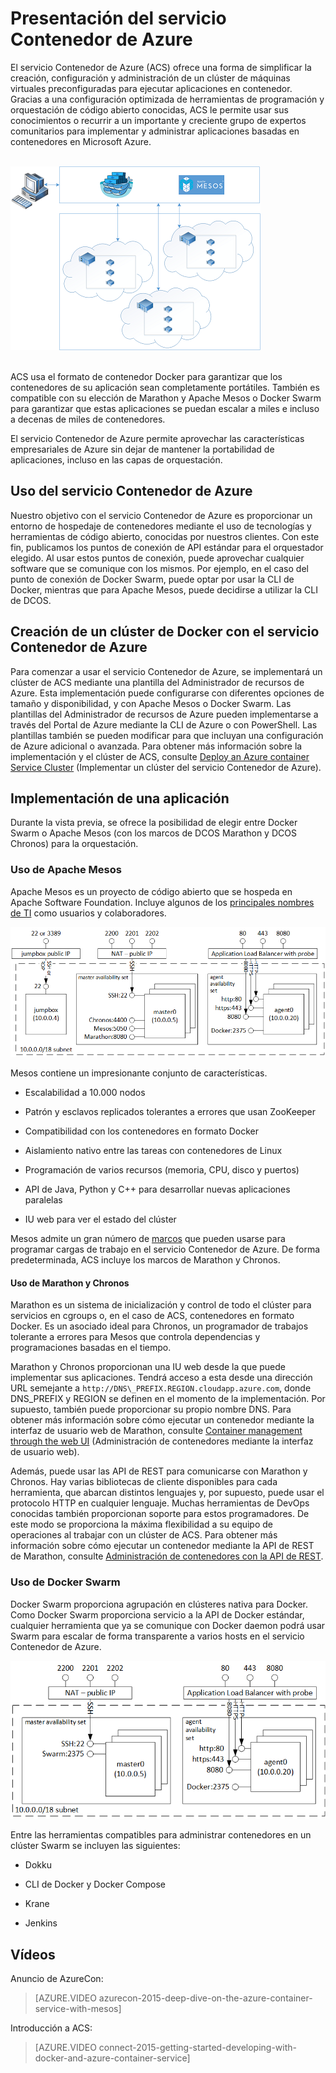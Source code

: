 <properties
   pageTitle="Presentación del servicio Contenedor de Azure | Microsoft Azure"
   description="El servicio Contenedor de Azure (ACS) ofrece una forma de simplificar la creación, configuración y administración de un clúster de máquinas virtuales preconfiguradas para ejecutar aplicaciones en contenedor."
   services="container-service"
   documentationCenter=""
   authors="rgardler"
   manager="timlt"
   editor=""
   tags="acs, azure-container-service"
   keywords="Docker, contenedores, microservicios, Mesos, Azure"/>
   
<tags
   ms.service="container-service"
   ms.devlang="na"
   ms.topic="article"
   ms.tgt_pltfrm="na"
   ms.workload="na"
   ms.date="02/16/2016"
   ms.author="rogardle"/>

# Presentación del servicio Contenedor de Azure

El servicio Contenedor de Azure (ACS) ofrece una forma de simplificar la creación, configuración y administración de un clúster de máquinas virtuales preconfiguradas para ejecutar aplicaciones en contenedor. Gracias a una configuración optimizada de herramientas de programación y orquestación de código abierto conocidas, ACS le permite usar sus conocimientos o recurrir a un importante y creciente grupo de expertos comunitarios para implementar y administrar aplicaciones basadas en contenedores en Microsoft Azure.

<br /> ![ACS proporciona un medio para administrar aplicaciones en contenedor en varios hosts de Azure.](./media/acs-intro/acs-cluster.png) <br /><br />

ACS usa el formato de contenedor Docker para garantizar que los contenedores de su aplicación sean completamente portátiles. También es compatible con su elección de Marathon y Apache Mesos o Docker Swarm para garantizar que estas aplicaciones se puedan escalar a miles e incluso a decenas de miles de contenedores.

El servicio Contenedor de Azure permite aprovechar las características empresariales de Azure sin dejar de mantener la portabilidad de aplicaciones, incluso en las capas de orquestación.

Uso del servicio Contenedor de Azure
-----------------------------

Nuestro objetivo con el servicio Contenedor de Azure es proporcionar un entorno de hospedaje de contenedores mediante el uso de tecnologías y herramientas de código abierto, conocidas por nuestros clientes. Con este fin, publicamos los puntos de conexión de API estándar para el orquestador elegido. Al usar estos puntos de conexión, puede aprovechar cualquier software que se comunique con los mismos. Por ejemplo, en el caso del punto de conexión de Docker Swarm, puede optar por usar la CLI de Docker, mientras que para Apache Mesos, puede decidirse a utilizar la CLI de DCOS.

Creación de un clúster de Docker con el servicio Contenedor de Azure
-------------------------------------------------------

Para comenzar a usar el servicio Contenedor de Azure, se implementará un clúster de ACS mediante una plantilla del Administrador de recursos de Azure. Esta implementación puede configurarse con diferentes opciones de tamaño y disponibilidad, y con Apache Mesos o Docker Swarm. Las plantillas del Administrador de recursos de Azure pueden implementarse a través del Portal de Azure mediante la CLI de Azure o con PowerShell. Las plantillas también se pueden modificar para que incluyan una configuración de Azure adicional o avanzada. Para obtener más información sobre la implementación y el clúster de ACS, consulte [Deploy an Azure container Service Cluster](./container-service-deployment.md) (Implementar un clúster del servicio Contenedor de Azure).

Implementación de una aplicación
------------------------

Durante la vista previa, se ofrece la posibilidad de elegir entre Docker Swarm o Apache Mesos (con los marcos de DCOS Marathon y DCOS Chronos) para la orquestación.

### Uso de Apache Mesos

Apache Mesos es un proyecto de código abierto que se hospeda en Apache Software Foundation. Incluye algunos de los [principales nombres de TI](http://mesos.apache.org/documentation/latest/powered-by-mesos/) como usuarios y colaboradores.

![ACS configurado para Swarm, que muestra agentes y patrones.](media/acs-intro/acs-mesos.png)

Mesos contiene un impresionante conjunto de características.

-   Escalabilidad a 10.000 nodos

-   Patrón y esclavos replicados tolerantes a errores que usan ZooKeeper

-   Compatibilidad con los contenedores en formato Docker

-   Aislamiento nativo entre las tareas con contenedores de Linux

-   Programación de varios recursos (memoria, CPU, disco y puertos)

-   API de Java, Python y C++ para desarrollar nuevas aplicaciones paralelas

-   IU web para ver el estado del clúster

Mesos admite un gran número de [marcos](http://mesos.apache.org/documentation/latest/frameworks/) que pueden usarse para programar cargas de trabajo en el servicio Contenedor de Azure. De forma predeterminada, ACS incluye los marcos de Marathon y Chronos.

#### Uso de Marathon y Chronos

Marathon es un sistema de inicialización y control de todo el clúster para servicios en cgroups o, en el caso de ACS, contenedores en formato Docker. Es un asociado ideal para Chronos, un programador de trabajos tolerante a errores para Mesos que controla dependencias y programaciones basadas en el tiempo.

Marathon y Chronos proporcionan una IU web desde la que puede implementar sus aplicaciones. Tendrá acceso a esta desde una dirección URL semejante a `http://DNS\_PREFIX.REGION.cloudapp.azure.com`, donde DNS\_PREFIX y REGION se definen en el momento de la implementación. Por supuesto, también puede proporcionar su propio nombre DNS. Para obtener más información sobre cómo ejecutar un contenedor mediante la interfaz de usuario web de Marathon, consulte [Container management through the web UI](./container-service-mesos-marathon-ui.md) (Administración de contenedores mediante la interfaz de usuario web).

Además, puede usar las API de REST para comunicarse con Marathon y Chronos. Hay varias bibliotecas de cliente disponibles para cada herramienta, que abarcan distintos lenguajes y, por supuesto, puede usar el protocolo HTTP en cualquier lenguaje. Muchas herramientas de DevOps conocidas también proporcionan soporte para estos programadores. De este modo se proporciona la máxima flexibilidad a su equipo de operaciones al trabajar con un clúster de ACS. Para obtener más información sobre cómo ejecutar un contenedor mediante la API de REST de Marathon, consulte [Administración de contenedores con la API de REST](./container-service-mesos-marathon-rest.md).

### Uso de Docker Swarm

Docker Swarm proporciona agrupación en clústeres nativa para Docker. Como Docker Swarm proporciona servicio a la API de Docker estándar, cualquier herramienta que ya se comunique con Docker daemon podrá usar Swarm para escalar de forma transparente a varios hosts en el servicio Contenedor de Azure.

![ACS configurado para usar Apache Mesos, que muestra JumpBox, agentes y patrones.](media/acs-intro/acs-swarm.png)

Entre las herramientas compatibles para administrar contenedores en un clúster Swarm se incluyen las siguientes:

-   Dokku

-   CLI de Docker y Docker Compose

-   Krane

-   Jenkins

Vídeos
------
Anuncio de AzureCon:

> [AZURE.VIDEO azurecon-2015-deep-dive-on-the-azure-container-service-with-mesos]  

Introducción a ACS:

> [AZURE.VIDEO connect-2015-getting-started-developing-with-docker-and-azure-container-service]

<!---HONumber=AcomDC_0330_2016-->